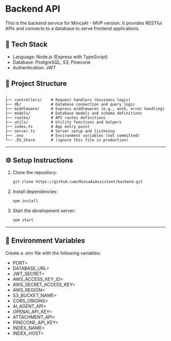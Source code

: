 # Backend API

This is the backend service for MincaAI - MVP version. It provides RESTful APIs and connects to a database to serve frontend applications.

## 🚀 Tech Stack

- Language: Node.js (Express with TypeScript)
- Database: PostgreSQL, S3, Pinecone
- Authentication: JWT

## 📂 Project Structure

```plaintext
.
├── controllers/    # Request handlers (business logic)
├── db/             # Database connection and query logic
├── middleware/     # Express middlewares (e.g., auth, error handling)
├── models/         # Database models and schema definitions
├── routes/         # API routes definitions
├── utils/          # Utility functions and helpers
├── index.ts        # App entry point
├── server.ts       # Server setup and listening
├── .env            # Environment variables (not committed)
└── .DS_Store       # (ignore this file in production)
```

---

## ⚙️ Setup Instructions

1. Clone the repository:

   ```sh
   git clone https://github.com/MincaAiAssistant/backend.git
   ```

2. Install dependencies:

   ```sh
   npm install
   ```

3. Start the development server:

   ```sh
   npm start
   ```

---

## 🔐 Environment Variables

Create a .env file with the following variables:

- PORT=
- DATABASE_URL=
- JWT_SECRET=<your-jwt-secret>
- AWS_ACCESS_KEY_ID=<your-aws-access-key-id>
- AWS_SECRET_ACCESS_KEY=<your-aws-secret-access-key>
- AWS_REGION=
- S3_BUCKET_NAME=<your-s3-bucket-name>
- CORS_ORIGINS=<your-cors-list>
- AI_AGENT_API=<your-ai-agent-api-url>
- OPENAI_API_KEY=<your-openai-api-key>
- ATTACHMENT_API=<your-attachment-api-url>
- PINECONE_API_KEY=<your-pinecone-api-key>
- INDEX_NAME=<your-index-name>
- INDEX_HOST=<your-index-host>
